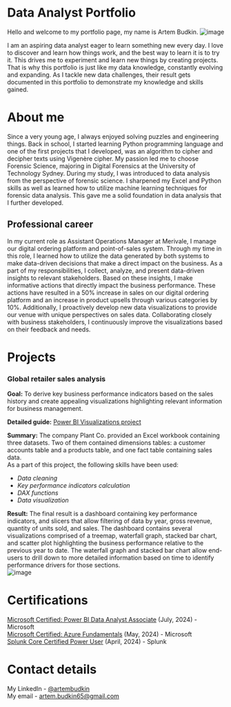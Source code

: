 # Data Analyst Portfolio

Hello and welcome to my portfolio page, my name is Artem Budkin.  ![image](https://github.com/user-attachments/assets/bd82cc0c-89bd-4f6c-88be-ce24d13da5d4)


I am an aspiring data analyst eager to learn something new every day. I love to discover and learn how things work, and the best way to learn it is to try it. This drives me to experiment and learn new things by creating projects. That is why this portfolio is just like my data knowledge, constantly evolving and expanding. As I tackle new data challenges, their result gets documented in this portfolio to demonstrate my knowledge and skills gained.

# About me

Since a very young age, I always enjoyed solving puzzles and engineering things. Back in school, I started learning Python programming language and one of the first projects that I developed, was an algorithm to cipher and decipher texts using Vigenère cipher.
My passion led me to choose Forensic Science, majoring in Digital Forensics at the University of Technology Sydney. During my study, I was introduced to data analysis from the perspective of forensic science. I sharpened my Excel and Python skills  as well as learned how to utilize machine learning techniques for forensic data analysis. This gave me a solid foundation in data analysis that I further developed.

## Professional career

In my current role as Assistant Operations Manager at Merivale, I manage our digital ordering platform and point-of-sales system. Through my time in this role, I learned how to utilize the data generated by both systems to make data-driven decisions that make a direct impact on the business. As a part of my responsibilities, I collect, analyze, and present data-driven insights to relevant stakeholders. Based on these insights, I make informative actions that directly impact the business performance. These actions have resulted in a 50% increase in sales on our digital ordering platform and an increase in product upsells through various categories by 10%. Additionally, I proactively develop new data visualizations to provide our venue with unique perspectives on sales data. Collaborating closely with business stakeholders, I continuously improve the visualizations based on their feedback and needs. 

# Projects
### Global retailer sales analysis
**Goal:** To derive key business performance indicators based on the sales history and create appealing visualizations highlighting relevant information for business management.  
  
**Detailed guide:** [Power BI Visualizations project](https://github.com/artembudkin/Data-Analyst-Portfolio/blob/main/Power%20BI%20Data%20Visualization%20Project/README.md)  
  
**Summary:** The company Plant Co. provided an Excel workbook containing three datasets. Two of them contained dimensions tables: a customer accounts table and a products table, and one fact table containing sales data.   
As a part of this project, the following skills have been used: 
* *Data cleaning*  
* *Key performance indicators calculation*   
* *DAX functions*  
* *Data visualization*  
  
**Result:**  The final result is a dashboard containing key performance indicators, and slicers that allow filtering of data by year, gross revenue, quantity of units sold, and sales. The dashboard contains several visualizations comprised of a treemap, waterfall graph, stacked bar chart, and scatter plot highlighting the business performance relative to the previous year to date. The waterfall graph and stacked bar chart allow end-users to drill down to more detailed information based on time to identify performance drivers for those sections.  
![image](https://github.com/user-attachments/assets/3bc05011-d15a-4e1d-b29f-4b20d6e30ffc)

# Certifications
[Microsoft Certified: Power BI Data Analyst Associate](https://learn.microsoft.com/api/credentials/share/en%2Dau/ArtemBudkin%2D1970/D8273833A899B3A3%3FsharingId%3D9CC4BB76E761D5AC) (July, 2024) - Microsoft  
[Microsoft Certified: Azure Fundamentals](https://learn.microsoft.com/api/credentials/share/en-au/ArtemBudkin-1970/32A4D71399C67A3F?sharingId=9CC4BB76E761D5AC) (May, 2024) - Microsoft  
[Splunk Core Certified Power User](https://www.credly.com/badges/dcc5e5da-88aa-41ae-993a-9aabe83ffe09/linked_in?t=sc0dzl) (April, 2024) - Splunk 

# Contact details
My LinkedIn - [@artembudkin](www.linkedin.com/in/artem-budkin-516b291aa)  
My email - artem.budkin65@gmail.com
